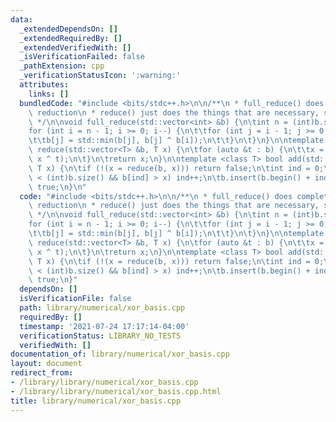 ```yaml
---
data:
  _extendedDependsOn: []
  _extendedRequiredBy: []
  _extendedVerifiedWith: []
  _isVerificationFailed: false
  _pathExtension: cpp
  _verificationStatusIcon: ':warning:'
  attributes:
    links: []
  bundledCode: "#include <bits/stdc++.h>\n\n/**\n * full_reduce() does complete Gaussian\
    \ reduction\n * reduce() just does the things that are necessary, should be sufficient\n\
    \ */\n\nvoid full_reduce(std::vector<int> &b) {\n\tint n = (int)b.size();\n\t\
    for (int i = n - 1; i >= 0; i--) {\n\t\tfor (int j = i - 1; j >= 0; j--) {\n\t\
    \t\tb[j] = std::min(b[j], b[j] ^ b[i]);\n\t\t}\n\t}\n}\n\ntemplate <class T> T\
    \ reduce(std::vector<T> &b, T x) {\n\tfor (auto &t : b) {\n\t\tx = std::min(x,\
    \ x ^ t);\n\t}\n\treturn x;\n}\n\ntemplate <class T> bool add(std::vector<T> &b,\
    \ T x) {\n\tif (!(x = reduce(b, x))) return false;\n\tint ind = 0;\n\twhile (ind\
    \ < (int)b.size() && b[ind] > x) ind++;\n\tb.insert(b.begin() + ind, x);\n\treturn\
    \ true;\n}\n"
  code: "#include <bits/stdc++.h>\n\n/**\n * full_reduce() does complete Gaussian\
    \ reduction\n * reduce() just does the things that are necessary, should be sufficient\n\
    \ */\n\nvoid full_reduce(std::vector<int> &b) {\n\tint n = (int)b.size();\n\t\
    for (int i = n - 1; i >= 0; i--) {\n\t\tfor (int j = i - 1; j >= 0; j--) {\n\t\
    \t\tb[j] = std::min(b[j], b[j] ^ b[i]);\n\t\t}\n\t}\n}\n\ntemplate <class T> T\
    \ reduce(std::vector<T> &b, T x) {\n\tfor (auto &t : b) {\n\t\tx = std::min(x,\
    \ x ^ t);\n\t}\n\treturn x;\n}\n\ntemplate <class T> bool add(std::vector<T> &b,\
    \ T x) {\n\tif (!(x = reduce(b, x))) return false;\n\tint ind = 0;\n\twhile (ind\
    \ < (int)b.size() && b[ind] > x) ind++;\n\tb.insert(b.begin() + ind, x);\n\treturn\
    \ true;\n}"
  dependsOn: []
  isVerificationFile: false
  path: library/numerical/xor_basis.cpp
  requiredBy: []
  timestamp: '2021-07-24 17:17:14-04:00'
  verificationStatus: LIBRARY_NO_TESTS
  verifiedWith: []
documentation_of: library/numerical/xor_basis.cpp
layout: document
redirect_from:
- /library/library/numerical/xor_basis.cpp
- /library/library/numerical/xor_basis.cpp.html
title: library/numerical/xor_basis.cpp
---
```

